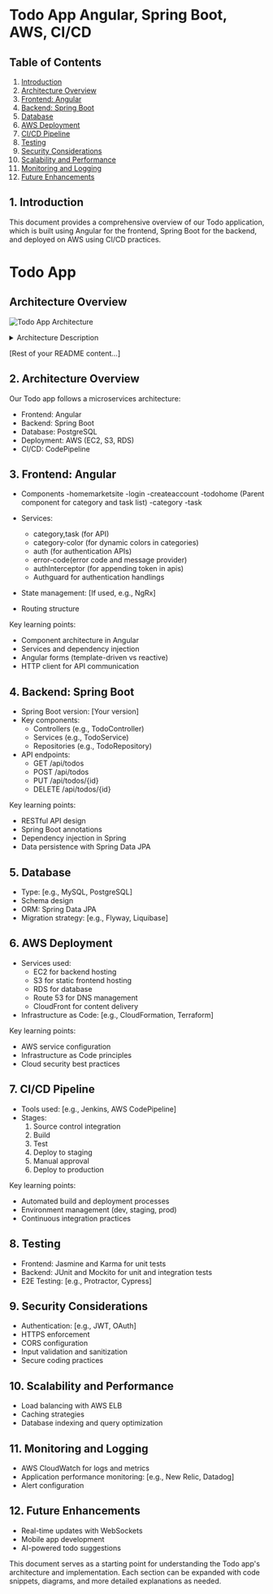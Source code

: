 # Todo App  Angular, Spring Boot, AWS, CI/CD

## Table of Contents
1. [Introduction](#introduction)
2. [Architecture Overview](#architecture-overview)
3. [Frontend: Angular](#frontend-angular)
4. [Backend: Spring Boot](#backend-spring-boot)
5. [Database](#database)
6. [AWS Deployment](#aws-deployment)
7. [CI/CD Pipeline](#cicd-pipeline)
8. [Testing](#testing)
9. [Security Considerations](#security-considerations)
10. [Scalability and Performance](#scalability-and-performance)
11. [Monitoring and Logging](#monitoring-and-logging)
12. [Future Enhancements](#future-enhancements)

## 1. Introduction
This document provides a comprehensive overview of our Todo application, which is built using Angular for the frontend, Spring Boot for the backend, and deployed on AWS using CI/CD practices. 


# Todo App

## Architecture Overview

![Todo App Architecture](.src/assets/images/Logo.png)

<details>
<summary>Architecture Description</summary>

Our Todo App uses a modern, cloud-based architecture:
- Frontend: Angular application hosted on AWS S3
- Backend: Spring Boot application running on AWS EC2
- Database: PostgreSQL database on AWS RDS
- CI/CD: Automated pipeline using AWS CodePipeline
- All components are hosted within the AWS Cloud environment

Users interact with the frontend, which communicates with the backend. The backend processes requests and interacts with the database. Our CI/CD pipeline ensures smooth and consistent deployments.
</details>

[Rest of your README content...]
## 2. Architecture Overview

Our Todo app follows a microservices architecture:
- Frontend: Angular 
- Backend: Spring Boot
- Database: PostgreSQL
- Deployment: AWS (EC2, S3, RDS)
- CI/CD: CodePipeline


## 3. Frontend: Angular
- Components
  -homemarketsite
  -login
  -createaccount
  -todohome (Parent component for category and task list)
  -category
  -task


- Services:
  - category,task (for API)
  - category-color (for dynamic colors in categories)
  - auth (for authentication APIs)
  - error-code(error code and message provider)
  - authInterceptor (for appending token in apis)
  - Authguard for authentication handlings



- State management: [If used, e.g., NgRx]
- Routing structure

Key learning points:
- Component architecture in Angular
- Services and dependency injection
- Angular forms (template-driven vs reactive)
- HTTP client for API communication

## 4. Backend: Spring Boot
- Spring Boot version: [Your version]
- Key components:
  - Controllers (e.g., TodoController)
  - Services (e.g., TodoService)
  - Repositories (e.g., TodoRepository)
- API endpoints:
  - GET /api/todos
  - POST /api/todos
  - PUT /api/todos/{id}
  - DELETE /api/todos/{id}

Key learning points:
- RESTful API design
- Spring Boot annotations
- Dependency injection in Spring
- Data persistence with Spring Data JPA

## 5. Database
- Type: [e.g., MySQL, PostgreSQL]
- Schema design
- ORM: Spring Data JPA
- Migration strategy: [e.g., Flyway, Liquibase]

## 6. AWS Deployment
- Services used:
  - EC2 for backend hosting
  - S3 for static frontend hosting
  - RDS for database
  - Route 53 for DNS management
  - CloudFront for content delivery
- Infrastructure as Code: [e.g., CloudFormation, Terraform]

Key learning points:
- AWS service configuration
- Infrastructure as Code principles
- Cloud security best practices

## 7. CI/CD Pipeline
- Tools used: [e.g., Jenkins, AWS CodePipeline]
- Stages:
  1. Source control integration
  2. Build
  3. Test
  4. Deploy to staging
  5. Manual approval
  6. Deploy to production

Key learning points:
- Automated build and deployment processes
- Environment management (dev, staging, prod)
- Continuous integration practices

## 8. Testing
- Frontend: Jasmine and Karma for unit tests
- Backend: JUnit and Mockito for unit and integration tests
- E2E Testing: [e.g., Protractor, Cypress]

## 9. Security Considerations
- Authentication: [e.g., JWT, OAuth]
- HTTPS enforcement
- CORS configuration
- Input validation and sanitization
- Secure coding practices

## 10. Scalability and Performance
- Load balancing with AWS ELB
- Caching strategies
- Database indexing and query optimization

## 11. Monitoring and Logging
- AWS CloudWatch for logs and metrics
- Application performance monitoring: [e.g., New Relic, Datadog]
- Alert configuration

## 12. Future Enhancements
- Real-time updates with WebSockets
- Mobile app development
- AI-powered todo suggestions

This document serves as a starting point for understanding the Todo app's architecture and implementation. Each section can be expanded with code snippets, diagrams, and more detailed explanations as needed.
